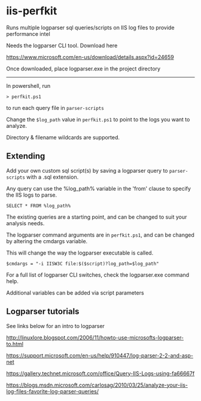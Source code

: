 # iis-perfkit

Runs multiple logparser sql queries/scripts
on IIS log files to provide performance intel

Needs the logparser CLI tool. Download here

https://www.microsoft.com/en-us/download/details.aspx?id=24659

Once downloaded, place logparser.exe in the project directory
__________________________________________________________________

In powershell, run

`> perfkit.ps1`

to run each query file in `parser-scripts`

Change the `$log_path` value in `perfkit.ps1`
to point to the logs you want to analyze.

Directory & filename wildcards are supported.

## Extending ##

Add your own  custom sql script(s) by saving
a logparser query to `parser-scripts`
with a .sql extension.

Any query can use the %log_path% variable in the 'from' clause
to specify the IIS logs to parse.

`
SELECT *
FROM %log_path%
`

The existing queries are a starting point, and can be changed
to suit your analysis needs.

The logparser command arguments are in `perfkit.ps1`, and
can be changed by altering the cmdargs variable.

This will change the way the logparser executable is called.

`
$cmdargs = "-i IISW3C file:$($script)?log_path=$log_path"
`

For a full list of logparser CLI switches,
check the logparser.exe command help.

Additional variables can be added via script parameters

## Logparser tutorials ##

See links below for an intro to logparser

http://linuxlore.blogspot.com/2006/11/howto-use-microsofts-logparser-to.html

https://support.microsoft.com/en-us/help/910447/log-parser-2-2-and-asp-net

https://gallery.technet.microsoft.com/office/Query-IIS-Logs-using-fa66667f

https://blogs.msdn.microsoft.com/carlosag/2010/03/25/analyze-your-iis-log-files-favorite-log-parser-queries/
